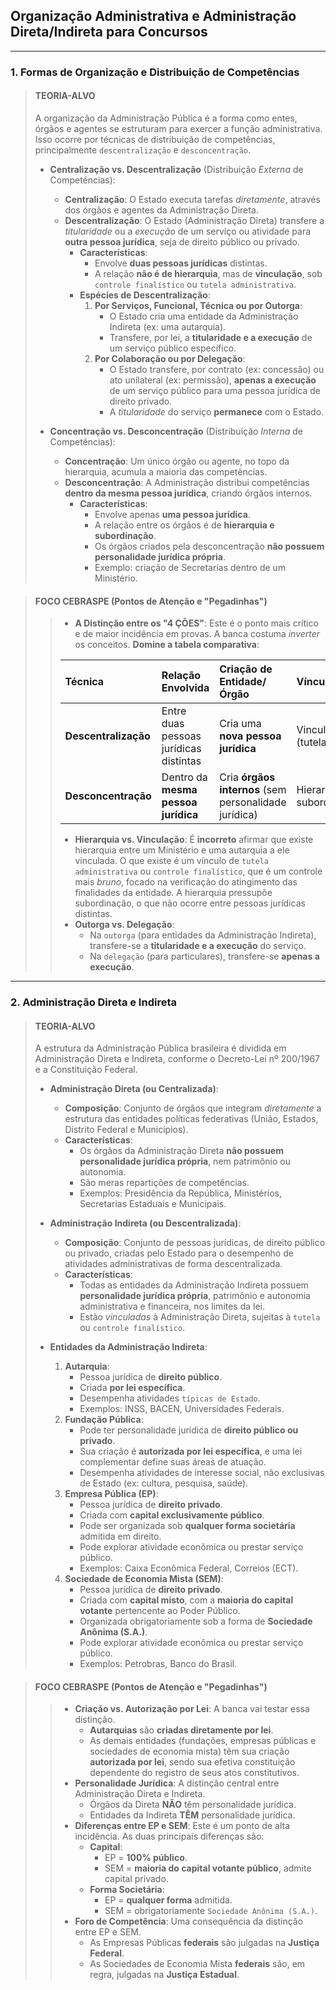 ## Organização Administrativa e Administração Direta/Indireta para Concursos

---

### 1. Formas de Organização e Distribuição de Competências

> #### **TEORIA-ALVO**
> A organização da Administração Pública é a forma como entes, órgãos e agentes se estruturam para exercer a função administrativa. Isso ocorre por técnicas de distribuição de competências, principalmente `descentralização` e `desconcentração`.
>
> * **Centralização vs. Descentralização** (Distribuição _Externa_ de Competências):
>     * **Centralização**: O Estado executa tarefas _diretamente_, através dos órgãos e agentes da Administração Direta.
>     * **Descentralização**: O Estado (Administração Direta) transfere a _titularidade_ ou a _execução_ de um serviço ou atividade para **outra pessoa jurídica**, seja de direito público ou privado.
>         * **Características**:
>             * Envolve **duas pessoas jurídicas** distintas.
>             * A relação **não é de hierarquia**, mas de **vinculação**, sob `controle finalístico` ou `tutela administrativa`.
>         * **Espécies de Descentralização**:
>             1.  **Por Serviços, Funcional, Técnica ou por Outorga**:
>                 * O Estado cria uma entidade da Administração Indireta (ex: uma autarquia).
>                 * Transfere, por lei, a **titularidade e a execução** de um serviço público específico.
>             2.  **Por Colaboração ou por Delegação**:
>                 * O Estado transfere, por contrato (ex: concessão) ou ato unilateral (ex: permissão), **apenas a execução** de um serviço público para uma pessoa jurídica de direito privado.
>                 * A _titularidade_ do serviço **permanece** com o Estado.
>
> * **Concentração vs. Desconcentração** (Distribuição _Interna_ de Competências):
>     * **Concentração**: Um único órgão ou agente, no topo da hierarquia, acumula a maioria das competências.
>     * **Desconcentração**: A Administração distribui competências **dentro da mesma pessoa jurídica**, criando órgãos internos.
>         * **Características**:
>             * Envolve apenas **uma pessoa jurídica**.
>             * A relação entre os órgãos é de **hierarquia e subordinação**.
>             * Os órgãos criados pela desconcentração **não possuem personalidade jurídica própria**.
>             * Exemplo: criação de Secretarias dentro de um Ministério.

> #### **FOCO CEBRASPE (Pontos de Atenção e "Pegadinhas")**
> > * **A Distinção entre os "4 ÇÕES"**: Este é o ponto mais crítico e de maior incidência em provas. A banca costuma _inverter_ os conceitos. **Domine a tabela comparativa**:
> >
> > | Técnica | Relação Envolvida | Criação de Entidade/Órgão | Vínculo |
> > | :--- | :--- | :--- | :--- |
> > | **Descentralização** | Entre duas pessoas jurídicas distintas | Cria uma **nova pessoa jurídica** | Vinculação (tutela) |
> > | **Desconcentração** | Dentro da **mesma pessoa jurídica** | Cria **órgãos internos** (sem personalidade jurídica) | Hierarquia e subordinação |
> >
> > * **Hierarquia vs. Vinculação**: É **incorreto** afirmar que existe hierarquia entre um Ministério e uma autarquia a ele vinculada. O que existe é um vínculo de `tutela administrativa` ou `controle finalístico`, que é um controle mais _bruno_, focado na verificação do atingimento das finalidades da entidade. A hierarquia pressupõe subordinação, o que não ocorre entre pessoas jurídicas distintas.
> > * **Outorga vs. Delegação**:
> >     * Na `outorga` (para entidades da Administração Indireta), transfere-se a **titularidade e a execução** do serviço.
> >     * Na `delegação` (para particulares), transfere-se **apenas a execução**.

---

### 2. Administração Direta e Indireta

> #### **TEORIA-ALVO**
> A estrutura da Administração Pública brasileira é dividida em Administração Direta e Indireta, conforme o Decreto-Lei nº 200/1967 e a Constituição Federal.
>
> * **Administração Direta (ou Centralizada)**:
>     * **Composição**: Conjunto de órgãos que integram _diretamente_ a estrutura das entidades políticas federativas (União, Estados, Distrito Federal e Municípios).
>     * **Características**:
>         * Os órgãos da Administração Direta **não possuem personalidade jurídica própria**, nem patrimônio ou autonomia.
>         * São meras repartições de competências.
>         * Exemplos: Presidência da República, Ministérios, Secretarias Estaduais e Municipais.
>
> * **Administração Indireta (ou Descentralizada)**:
>     * **Composição**: Conjunto de pessoas jurídicas, de direito público ou privado, criadas pelo Estado para o desempenho de atividades administrativas de forma descentralizada.
>     * **Características**:
>         * Todas as entidades da Administração Indireta possuem **personalidade jurídica própria**, patrimônio e autonomia administrativa e financeira, nos limites da lei.
>         * Estão _vinculadas_ à Administração Direta, sujeitas à `tutela` ou `controle finalístico`.
>
> * **Entidades da Administração Indireta**:
>     1.  **Autarquia**:
>         * Pessoa jurídica de **direito público**.
>         * Criada **por lei específica**.
>         * Desempenha atividades `típicas de Estado`.
>         * Exemplos: INSS, BACEN, Universidades Federais.
>     2.  **Fundação Pública**:
>         * Pode ter personalidade jurídica de **direito público ou privado**.
>         * Sua criação é **autorizada por lei específica**, e uma lei complementar define suas áreas de atuação.
>         * Desempenha atividades de interesse social, não exclusivas de Estado (ex: cultura, pesquisa, saúde).
>     3.  **Empresa Pública (EP)**:
>         * Pessoa jurídica de **direito privado**.
>         * Criada com **capital exclusivamente público**.
>         * Pode ser organizada sob **qualquer forma societária** admitida em direito.
>         * Pode explorar atividade econômica ou prestar serviço público.
>         * Exemplos: Caixa Econômica Federal, Correios (ECT).
>     4.  **Sociedade de Economia Mista (SEM)**:
>         * Pessoa jurídica de **direito privado**.
>         * Criada com **capital misto**, com a **maioria do capital votante** pertencente ao Poder Público.
>         * Organizada obrigatoriamente sob a forma de **Sociedade Anônima (S.A.)**.
>         * Pode explorar atividade econômica ou prestar serviço público.
>         * Exemplos: Petrobras, Banco do Brasil.

> #### **FOCO CEBRASPE (Pontos de Atenção e "Pegadinhas")**
> > * **Criação vs. Autorização por Lei**: A banca vai testar essa distinção.
> >     * **Autarquias** são **criadas diretamente por lei**.
> >     * As demais entidades (fundações, empresas públicas e sociedades de economia mista) têm sua criação **autorizada por lei**, sendo sua efetiva constituição dependente do registro de seus atos constitutivos.
> > * **Personalidade Jurídica**: A distinção central entre Administração Direta e Indireta.
> >     * Órgãos da Direta **NÃO** têm personalidade jurídica.
> >     * Entidades da Indireta **TÊM** personalidade jurídica.
> > * **Diferenças entre EP e SEM**: Este é um ponto de alta incidência. As duas principais diferenças são:
> >     * **Capital**:
> >         * EP = **100% público**.
> >         * SEM = **maioria do capital votante público**, admite capital privado.
> >     * **Forma Societária**:
> >         * EP = **qualquer forma** admitida.
> >         * SEM = obrigatoriamente `Sociedade Anônima (S.A.)`.
> > * **Foro de Competência**: Uma consequência da distinção entre EP e SEM.
> >     * As Empresas Públicas **federais** são julgadas na **Justiça Federal**.
> >     * As Sociedades de Economia Mista **federais** são, em regra, julgadas na **Justiça Estadual**.
